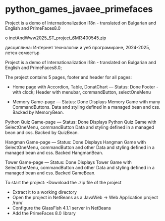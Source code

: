 # python_games_javaee_primefaces
Project is a demo of Internationalization i18n - translated on Bulgarian and English and PrimeFaces8.0


o inetAndWww2025_ST_project_6MI3400545.zip 

дисциплина: Интернет технологии и уеб програмиране, 2024-2025, летен семестър


Project is a demo of Internationalization i18n - translated on Bulgarian and English and PrimeFaces8.0;

The project contains 5 pages, footer and header for all pages:

- Home page with Accordion, Table, DonatChart — Status: Done
Footer - with clock; Header with menubar, commandButton, selectOneMenu

 - Memory Game-page — Status: Done
Displays Memory Game with many CommandButtons.
Data and styling defined in a managed bean and css.
Backed by MemoryBean.

Python Quiz Game-page — Status: Done
Displays Python Quiz Game with SelectOneMenu, commandButton
Data and styling defined in a managed bean and css.
Backed by QuizBean.

Hangman Game-page — Status: Done
Displays Hangman Game with SelectOneMenu, commandButton and other
Data and styling defined in a managed bean and css.
Backed HangmanBean.


Tower Game-page — Status: Done
Displays Tower Game with SelectOneMenu, commandButton and other
Data and styling defined in a managed bean and css.
Backed GameBean.

To start the project:
 -Download the .zip file of the project
- Extract it to a working directory
- Open the project in NetBeans as a JavaWeb -> Web Application project /run/
- Configure the GlassFish 4.1.1 server in NetBeans
- Add the PrimeFaces 8.0 library
